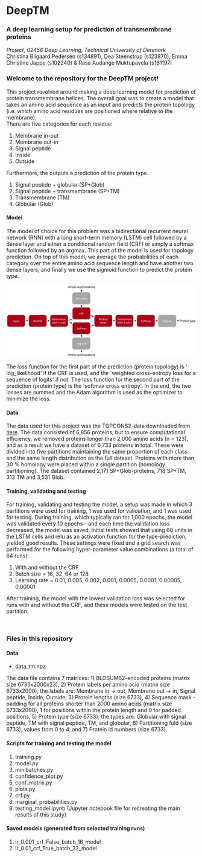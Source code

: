 # DeepTM
### A deep learning setup for prediction of transmembrane proteins

*Project, 02456 Deep Learning, Technical University of Denmark*<br>
Christina Bligaard Pedersen (s134891), Dea Steenstrup (s123870), Emma Christine Jappe (s102240) & Rasa Audange Muktupavela (s161197)

### Welcome to the repository for the DeepTM project!
This project revolved around making a deep learning model for prediction of protein transmembrane helices. The overall goal was to create a model that takes an amino acid sequence as an input and predicts the protein topology (i.e. which amino acid residues are positioned where relative to the membrane).<br>
There are five categories for each residue:<br> 
1. Membrane in-out
1. Membrane out-in
1. Signal peptide
1. Inside
1. Outside

Furthermore, the outputs a prediction of the protein type.<br>
1. Signal peptide + globular (SP+Glob)
1. Signal peptide + transmembrane (SP+TM)
1. Transmembrane (TM)
1. Globular (Glob)

#### Model
The model of choice for this problem was a bidirectional recurrent neural network (RNN) with a long short-term memory (LSTM) cell followed by a dense layer and either a conditional random field (CRF) or simply a softmax function followed by an argmax. This part of the model is used for topology prediction.
On top of this model, we average the probabilities of each category over the entire amino acid sequence length and have another two dense layers, and finally we use the sigmoid function to predict the protein type.

![Model setup](images/model.png?raw=true "Model setup: Red boxes represent the layers of the neural network, while the grey boxes represent functions used to derive the actual predictions.")

The loss function for the first part of the prediction (protein topology) is '-log_likelihood' if the CRF is used, and the 'weighted cross-entropy loss for a sequence of logits' if not. The loss function for the second part of the prediction (protein type) is the 'softmax cross entropy'. In the end, the two losses are summed and the Adam algorithm is used as the optimizer to minimize the loss. 

#### Data
The data used for this project was the TOPCONS2-data downloaded from [here](http://topcons.net/pred/download/). The data consisted of 6,856 proteins, but to ensure computational efficiency, we removed proteins longer than 2,000 amino acids (n = 123), and as a result we have a dataset of 6,733 proteins in total. These were divided into five partitions maintaining the same proportion of each class and the same length distribution as the full dataset. Proteins with more than 30 % homology were placed within a single partition (homology partitioning). The dataset contained 2,171 SP+Glob-proteins, 718 SP+TM, 313 TM and 3,531 Glob.

#### Training, validating and testing
For training, validating and testing the model, a setup was made in which 3 partitions were used for training, 1 was used for validation, and 1 was used for testing. During training, which typically ran for 1,000 epochs, the model was validated every 10 epochs - and each time the validation loss decreased, the model was saved. 
Initial tests showed that using 60 units in the LSTM cells and relu as an activation function for the type-prediction, yielded good results. These settings were fixed and a grid search was performed for the following hyper-parameter value combinations (a total of 64 runs):<br>
1. With and without the CRF
1. Batch size = 16, 32, 64 or 128
1. Learning rate = 0.01, 0.005, 0.002, 0.001, 0.0005, 0.0001, 0.00005, 0.00001

After training, the model with the lowest validation loss was selected for runs with and without the CRF, and these models were tested on the test partition. 

<br>

### Files in this repository
#### Data
* data_tm.npz

The data file contains 7 matrices: 1) BLOSUM62-encoded proteins (matrix size 6733x2000x23), 2) Protein labels per amino acid (matrix size 6733x2000), the labels are: Membrane in → out, Membrane out → in, Signal peptide, Inside, Outside, 3) Protein lengths (size 6733), 4) Sequence mask - padding for all proteins shorter than 2000 amino acids (matrix size 6733x2000), 1 for positions within the protein length and 0 for padded positions, 5) Protein type (size 6733), the types are: Globular with signal peptide, TM with signal peptide, TM, and globular, 6) Partitioning fold (size 6733), values from 0 to 4, and 7) Protein id numbers (size 6733).


#### Scripts for training and testing the model
1. training.py
1. model.py
1. minibatches.py
1. confidence_plot.py
1. conf_matrix.py
1. plots.py
1. crf.py
1. marginal_probabilities.py
1. testing_model.ipynb (Jupyter notebook file for recreating the main results of this study)

#### Saved models (generated from selected training runs)
1. lr_0.001_crf_False_batch_16_model
1. lr_0.01_crf_True_batch_32_model
